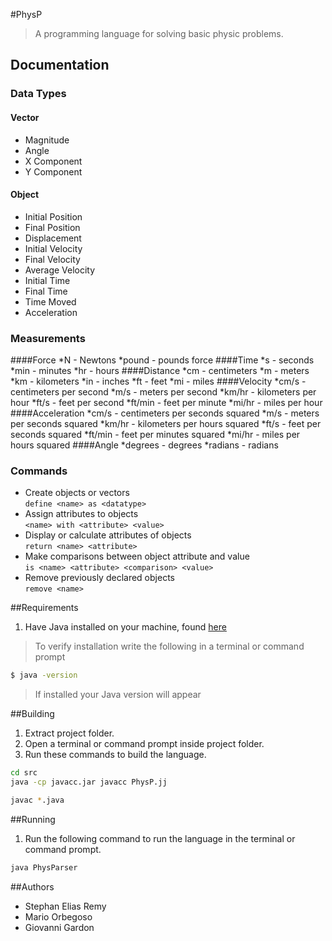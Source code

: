 #PhysP
> A programming language for solving basic physic problems.

## Documentation
### Data Types
#### Vector
* Magnitude
* Angle
* X Component
* Y Component

#### Object
* Initial Position
* Final Position
* Displacement
* Initial Velocity
* Final Velocity
* Average Velocity
* Initial Time
* Final Time
* Time Moved
* Acceleration

### Measurements
####Force
*N - Newtons
*pound - pounds force
####Time
*s - seconds
*min - minutes
*hr - hours
####Distance
*cm - centimeters
*m - meters
*km - kilometers
*in - inches
*ft - feet
*mi - miles
####Velocity
*cm/s - centimeters per second
*m/s - meters per second
*km/hr - kilometers per hour
*ft/s - feet per second
*ft/min - feet per minute
*mi/hr - miles per hour
####Acceleration
*cm/s - centimeters per seconds squared
*m/s - meters per seconds squared
*km/hr - kilometers per hours squared
*ft/s - feet per seconds squared
*ft/min - feet per minutes squared
*mi/hr - miles per hours squared
####Angle
*degrees - degrees
*radians - radians

### Commands
*  Create objects or vectors <br />
`define <name> as <datatype>`
*  Assign attributes to objects <br />
`<name> with <attribute> <value>`
* Display or calculate attributes of objects <br />
`return <name> <attribute>`
* Make comparisons between object attribute and value <br />
`is <name> <attribute> <comparison> <value>`
* Remove previously declared objects <br />
`remove <name>`

##Requirements
1. Have Java installed on your machine, found [here](http://www.oracle.com/technetwork/java/javase/downloads/jdk8-downloads-2133151.html)

> To verify installation write the following in a terminal or command prompt

```bash
$ java -version
```

>If installed your Java version will appear

##Building
1. Extract project folder.
2. Open a terminal or command prompt inside project folder.
3. Run these commands to build the language.
```bash
cd src
java -cp javacc.jar javacc PhysP.jj
```
```bash
javac *.java
```

##Running
1. Run the following command to run the language in the terminal or command prompt.
```bash
java PhysParser
```

##Authors
* Stephan Elias Remy
* Mario Orbegoso
* Giovanni Gardon